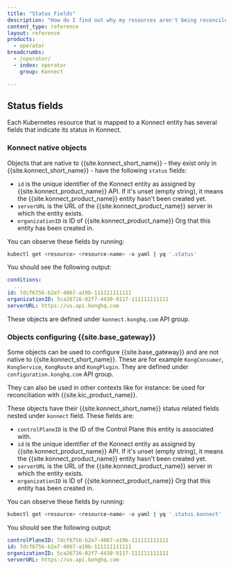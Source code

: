 ```yaml
---
title: "Status Fields"
description: "How do I find out why my resources aren't being reconciled against {{ site.konnect_short_name }}?"
content_type: reference
layout: reference
products:
  - operator
breadcrumbs:
  - /operator/
  - index: operator
    group: Konnect

---
```


## Status fields

Each Kubernetes resource that is mapped to a Konnect entity has several fields that indicate its status in Konnect.

### Konnect native objects

Objects that are native to {{site.konnect_short_name}} - they exist only in {{site.konnect_short_name}} - have the following `status` fields:

- `id` is the unique identifier of the Konnect entity as assigned by {{site.konnect_product_name}} API. If it's unset (empty string), it means the {{site.konnect_product_name}} entity hasn't been created yet.
- `serverURL` is the URL of the {{site.konnect_product_name}} server in which the entity exists.
- `organizationID` is ID of {{site.konnect_product_name}} Org that this entity has been created in.

You can observe these fields by running:

```bash
kubectl get <resource> <resource-name> -o yaml | yq '.status'
```

You should see the following output:

```yaml
conditions:
  ...
id: 7dcf6756-b2e7-4067-a19b-111111111111
organizationID: 5ca26716-02f7-4430-9117-111111111111
serverURL: https://us.api.konghq.com
```

These objects are defined under `konnect.konghq.com` API group.

### Objects configuring {{site.base_gateway}}

Some objects can be used to configure {{site.base_gateway}} and are not native to {{site.konnect_short_name}}.  These are for example `KongConsumer`, `KongService`, `KongRoute` and `KongPlugin`. They are defined under `configuration.konghq.com` API group.

They can also be used in other contexts like for instance: be used for reconciliation with {{site.kic_product_name}}.

These objects have their {{site.konnect_short_name}} status related fields nested under `konnect` field. These fields are:

- `controlPlaneID` is the ID of the Control Plane this entity is associated with.
- `id` is the unique identifier of the Konnect entity as assigned by {{site.konnect_product_name}} API. If it's unset (empty string), it means the {{site.konnect_product_name}} entity hasn't been created yet.
- `serverURL` is the URL of the {{site.konnect_product_name}} server in which the entity exists.
- `organizationID` is ID of {{site.konnect_product_name}} Org that this entity has been created in.

You can observe these fields by running:

```bash
kubectl get <resource> <resource-name> -o yaml | yq '.status.konnect'
```

You should see the following output:

```yaml
controlPlaneID: 7dcf6756-b2e7-4067-a19b-111111111111
id: 7dcf6756-b2e7-4067-a19b-111111111111
organizationID: 5ca26716-02f7-4430-9117-111111111111
serverURL: https://us.api.konghq.com
```